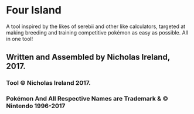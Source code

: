 # Four Island
A tool inspired by the likes of serebii and other like calculators, targeted at making breeding and training competitive pokémon as easy as possible. All in one tool!
## Written and Assembled by Nicholas Ireland, 2017.
### Tool &copy; Nicholas Ireland 2017.<br>
### Pokémon And All Respective Names are Trademark &amp; &copy; Nintendo 1996-2017 
